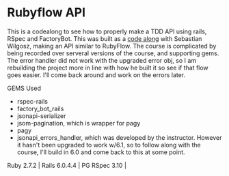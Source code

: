 # Rubyflow API

This is a codealong to see how to properly make a TDD API using rails, RSpec and FactoryBot. This was built as a [code along](https://www.udemy.com/course/ruby-on-rails-api-the-complete-guide) with Sebastian Wilgosz, making an API similar to RubyFlow. The course is complicated by being recorded over serveral versions of the course, and supporting gems. The error handler did not work with the upgraded error obj, so I am rebuilding the project more in line with how he built it so see if that flow goes easier. I'll come back around and work on the errors later.

GEMS Used
- rspec-rails
- factory_bot_rails
- jsonapi-serializer
- jsom-pagination, which is wrapper for pagy
- pagy 
- jsonapi_errors_handler, which was developed by the instructor. However it hasn't been upgraded to work w/6.1, so to follow along with the course, I'll build in 6.0 and come back to this at some point.


Ruby 2.7.2 |
Rails 6.0.4.4 |
PG 
RSpec 3.10 |